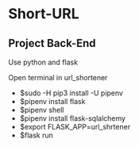 # Short-URL

<h2>Project Back-End</h2>
<p>Use python and flask</p>
<p>Open terminal in url_shortener 
    <ul>
        <li>$sudo -H pip3 install -U pipenv</li>
        <li>$pipenv install flask</li>
        <li>$pipenv shell</li>
        <li>$pipenv install flask-sqlalchemy</li>
        <li>$export FLASK_APP=url_shrtener</li>
        <li>$flask run</li>
    </ul>
</p>
